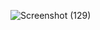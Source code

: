 
![Screenshot (129)](https://user-images.githubusercontent.com/97425818/194702560-9f8b72be-46c5-4eb8-abfe-e10b59af0756.png)
